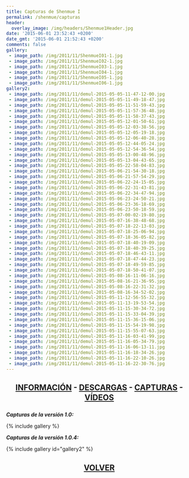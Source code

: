 ```yaml
---
title: Capturas de Shenmue I
permalink: /shenmue/capturas
header:
  overlay_image: /img/headers/Shenmue1Header.jpg
date: '2015-06-01 23:52:43 +0200'
date_gmt: '2015-06-01 21:52:43 +0200'
comments: false
gallery:
 - image_path: /img/2011/11/ShenmueI01-1.jpg
 - image_path: /img/2011/11/ShenmueI02-1.jpg
 - image_path: /img/2011/11/ShenmueI03-1.jpg
 - image_path: /img/2011/11/ShenmueI04-1.jpg
 - image_path: /img/2011/11/ShenmueI05-1.jpg
 - image_path: /img/2011/11/ShenmueI06-1.jpg
gallery2:
 - image_path: /img/2011/11/demul-2015-05-05-11-47-12-00.jpg
 - image_path: /img/2011/11/demul-2015-05-05-11-49-18-47.jpg
 - image_path: /img/2011/11/demul-2015-05-05-11-51-59-43.jpg
 - image_path: /img/2011/11/demul-2015-05-05-11-57-36-48.jpg
 - image_path: /img/2011/11/demul-2015-05-05-11-58-37-43.jpg
 - image_path: /img/2011/11/demul-2015-05-05-12-01-50-61.jpg
 - image_path: /img/2011/11/demul-2015-05-05-12-03-38-56.jpg
 - image_path: /img/2011/11/demul-2015-05-05-12-05-19-18.jpg
 - image_path: /img/2011/11/demul-2015-05-05-12-06-40-28.jpg
 - image_path: /img/2011/11/demul-2015-05-05-12-44-05-24.jpg
 - image_path: /img/2011/11/demul-2015-05-05-12-54-36-54.jpg
 - image_path: /img/2011/11/demul-2015-05-05-13-00-48-96.jpg
 - image_path: /img/2011/11/demul-2015-05-05-13-04-43-65.jpg
 - image_path: /img/2011/11/demul-2015-05-05-22-58-04-83.jpg
 - image_path: /img/2011/11/demul-2015-05-06-21-54-30-18.jpg
 - image_path: /img/2011/11/demul-2015-05-06-21-57-54-29.jpg
 - image_path: /img/2011/11/demul-2015-05-06-22-24-15-05.jpg
 - image_path: /img/2011/11/demul-2015-05-06-22-31-43-81.jpg
 - image_path: /img/2011/11/demul-2015-05-06-22-34-47-94.jpg
 - image_path: /img/2011/11/demul-2015-05-06-23-24-50-21.jpg
 - image_path: /img/2011/11/demul-2015-05-06-23-36-18-69.jpg
 - image_path: /img/2011/11/demul-2015-05-06-23-50-18-59.jpg
 - image_path: /img/2011/11/demul-2015-05-07-00-02-19-80.jpg
 - image_path: /img/2011/11/demul-2015-05-07-16-38-48-68.jpg
 - image_path: /img/2011/11/demul-2015-05-07-18-22-13-03.jpg
 - image_path: /img/2011/11/demul-2015-05-07-18-25-06-94.jpg
 - image_path: /img/2011/11/demul-2015-05-07-18-36-05-82.jpg
 - image_path: /img/2011/11/demul-2015-05-07-18-40-19-09.jpg
 - image_path: /img/2011/11/demul-2015-05-07-18-40-39-25.jpg
 - image_path: /img/2011/11/demul-2015-05-07-18-46-43-11.jpg
 - image_path: /img/2011/11/demul-2015-05-07-18-47-44-23.jpg
 - image_path: /img/2011/11/demul-2015-05-07-18-49-59-85.jpg
 - image_path: /img/2011/11/demul-2015-05-07-18-50-41-07.jpg
 - image_path: /img/2011/11/demul-2015-05-08-16-11-06-16.jpg
 - image_path: /img/2011/11/demul-2015-05-08-16-21-36-95.jpg
 - image_path: /img/2011/11/demul-2015-05-08-16-22-31-32.jpg
 - image_path: /img/2011/11/demul-2015-05-08-16-34-52-02.jpg
 - image_path: /img/2011/11/demul-2015-05-11-12-56-55-32.jpg
 - image_path: /img/2011/11/demul-2015-05-11-13-19-53-54.jpg
 - image_path: /img/2011/11/demul-2015-05-11-15-30-34-72.jpg
 - image_path: /img/2011/11/demul-2015-05-11-15-33-04-39.jpg
 - image_path: /img/2011/11/demul-2015-05-11-15-36-15-06.jpg
 - image_path: /img/2011/11/demul-2015-05-11-15-54-19-98.jpg
 - image_path: /img/2011/11/demul-2015-05-11-15-55-07-63.jpg
 - image_path: /img/2011/11/demul-2015-05-11-16-03-41-99.jpg
 - image_path: /img/2011/11/demul-2015-05-11-16-05-34-79.jpg
 - image_path: /img/2011/11/demul-2015-05-11-16-06-13-11.jpg
 - image_path: /img/2011/11/demul-2015-05-11-16-18-34-26.jpg
 - image_path: /img/2011/11/demul-2015-05-11-16-22-10-26.jpg
 - image_path: /img/2011/11/demul-2015-05-11-16-22-30-76.jpg
---
```

<h2 style="text-align: center;"><strong><a href="/shenmue/informacion/">INFORMACIÓN</a> - <a href="/shenmue/descargar/">DESCARGAS</a> - <a href="/shenmue/capturas/">CAPTURAS</a> - <a href="/shenmue/videos/">VÍDEOS</a></strong></h2>

_**Capturas de la versión 1.0:**_

{% include gallery %}

_**Capturas de la versión 1.0.4:**_

{% include gallery id="gallery2" %}

<h2 style="text-align: center;"><strong><a href="/shenmue/">VOLVER</a></strong></h2>


